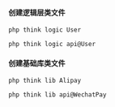 #### 创建逻辑层类文件

~~~
php think logic User

php think logic api@User
~~~

#### 创建基础库类文件

~~~
php think lib Alipay

php think lib api@WechatPay